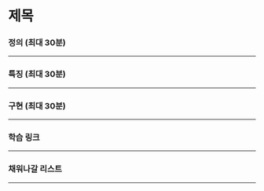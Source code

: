 # 제목

### 정의 (최대 30분)

---



### 특징 (최대 30분)

---



### 구현 (최대 30분)

---




###  학습 링크
---


### 채워나갈 리스트
---


